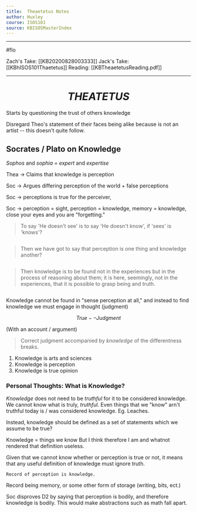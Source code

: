 ```yaml
---
title:  Theaetetus Notes 
author: Huxley 
course: ISOS101
source: KBISOSMasterIndex
---
```


--- 

#flo

Zach's Take: [[KB20200828003333]]
Jack's Take: [[KBhISOS101Thaetetus]]
Reading: [[KBTheaetetusReading.pdf]]

---

# $$THEATETUS$$

Starts by questioning the trust of others knowledge 

Disregard Theo's statement of their faces being alike because is not an artist -- this doesn't quite follow. 


## Socrates / Plato on Knowledge 

*Sophos* and *sophia*  = *expert* and *expertise*


Thea -> Claims that knowledge is perception 

Soc -> Argues differing perception of the world + false perceptions 

Soc -> perceptions is true for the perceiver, 

Soc -> perception = sight, perception = knowledge, memory = knowledge, close your eyes and you are "forgetting." 

> To say 'He doesn't see' is to say 'He doesn't know', if 'sees' is 'knows'? 
``` 
```
> Then we have got to say that perception is one thing and knowledge another?
``` 
```
> Then knowledge is to be found not in the experiences but in the process of reasoning about them; it is here, seemingly, not in the experiences, that it is possible to grasp being and truth.
``` 
```

Knowledge cannot be found in "sense perception at all," and instead to find knowledge we must engage in thought (judgment)

*$$True--Judgment$$*

(With an account / argument)


> Correct judgment accompanied by *knowledge* of the differentness
breaks. 


1. Knowledge is arts and sciences
2. Knowledge is perception
3. Knowledge is true opinion 



### Personal Thoughts: What is Knowledge?

*Knowledge* does not need to be *truthful* for it to be considered knowledge. We cannot know what is truly, *truthful*. Even things that we "know" arn't truthful today is / was considered knowledge. Eg. Leaches.


Instead, knowledge should be defined as a set of statements which we assume to be true?  


Knowledge = things we know
But I think therefore I am and whatnot rendered that definition useless. 


Given that we cannot know whether or perception is true or not, it means that any useful definition of knowledge must ignore truth. 


```Record of perception is knowledge.```

Record being memory, or some other form of storage (writing, bits, ect.)


Soc disproves D2 by saying that perception is bodily, and therefore knowledge is bodily. This would make abstractions such as math fall apart. 






